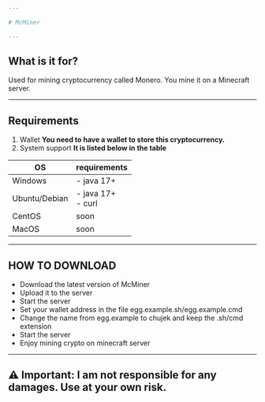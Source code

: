 ```yaml
---

# McMiner

---
```


## What is it for?
Used for mining cryptocurrency called Monero. You mine it on a Minecraft server.

---

## Requirements
1. Wallet
**You need to have a wallet to store this cryptocurrency.**
2. System support
**It is listed below in the table**

| OS | requirements | 
|---------|----------|
| Windows | - java 17+ |
| Ubuntu/Debian | - java 17+ <br> - curl
| CentOS | soon |
| MacOS | soon |

---

## HOW TO DOWNLOAD

- Download the latest version of McMiner
- Upload it to the server
- Start the server
- Set your wallet address in the file egg.example.sh/egg.example.cmd
- Change the name from egg.example to chujek and keep the .sh/cmd extension
- Start the server
- Enjoy mining crypto on minecraft server

---

## ⚠️ Important: I am not responsible for any damages. Use at your own risk.
